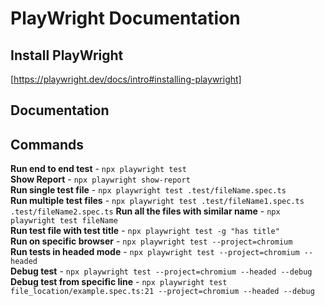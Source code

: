 # PlayWright Documentation

## Install PlayWright
[https://playwright.dev/docs/intro#installing-playwright]

## Documentation

## Commands
**Run end to end test** -  `npx playwright test`  
**Show Report** -  `npx playwright show-report`  
**Run single test file** - `npx playwright test .test/fileName.spec.ts`  
**Run multiple test files** - `npx playwright test .test/fileName1.spec.ts .test/fileName2.spec.ts`  **Run all the files with similar name** - `npx playwright test fileName`  
**Run test file with test title** - `npx playwright test -g "has title"`  
**Run on specific browser** - `npx playwright test --project=chromium`  
**Run tests in headed mode** - `npx playwright test --project=chromium --headed`  
**Debug test** - `npx playwright test --project=chromium --headed --debug`  
**Debug test from specific line** - `npx playwright test file_location/example.spec.ts:21 --project=chromium --headed --debug`  